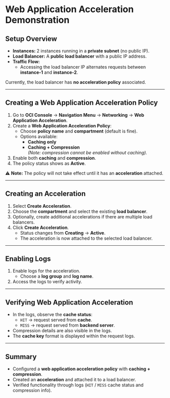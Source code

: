 # Web Application Acceleration Demonstration

## Setup Overview

- **Instances:** 2 instances running in a **private subnet** (no public IP).
- **Load Balancer:** A **public load balancer** with a public IP address.
- **Traffic Flow:**  
  - Accessing the load balancer IP alternates requests between **instance-1** and **instance-2**.  

Currently, the load balancer has **no acceleration policy** associated.

---

## Creating a Web Application Acceleration Policy

1. Go to **OCI Console** → **Navigation Menu** → **Networking** → **Web Application Acceleration**.
2. Create a **Web Application Acceleration Policy**:
   - Choose **policy name** and **compartment** (default is fine).
   - Options available:
     - **Caching only**
     - **Caching + Compression**  
       *(Note: compression cannot be enabled without caching).*
3. Enable both **caching** and **compression**.
4. The policy status shows as **Active**.

⚠️ **Note:** The policy will not take effect until it has an **acceleration** attached.

---

## Creating an Acceleration

1. Select **Create Acceleration**.
2. Choose the **compartment** and select the existing **load balancer**.
3. Optionally, create additional accelerations if there are multiple load balancers.
4. Click **Create Acceleration**.  
   - Status changes from **Creating** → **Active**.  
   - The acceleration is now attached to the selected load balancer.

---

## Enabling Logs

1. Enable logs for the acceleration.
   - Choose a **log group** and **log name**.
2. Access the logs to verify activity.

---

## Verifying Web Application Acceleration

- In the logs, observe the **cache status**:
  - `HIT` → request served from **cache**.
  - `MISS` → request served from **backend server**.
- Compression details are also visible in the logs.
- The **cache key** format is displayed within the request logs.

---

## Summary

- Configured a **web application acceleration policy** with **caching + compression**.
- Created an **acceleration** and attached it to a load balancer.
- Verified functionality through logs (`HIT` / `MISS` cache status and compression info).
